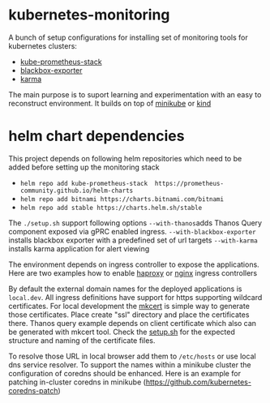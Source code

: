 # kubernetes-monitoring
A bunch of setup configurations for installing set of monitoring tools for kubernetes clusters:
* [kube-prometheus-stack](https://github.com/prometheus-community/helm-charts/tree/main/charts/kube-prometheus-stack)
* [blackbox-exporter](https://github.com/prometheus-community/helm-charts/tree/main/charts/prometheus-blackbox-exporter)
* [karma](https://github.com/ibelikov/helm-karma)
  
The main purpose is to suport learning and experimentation with an easy to reconstruct environment. It builds on top of [minikube](https://minikube.sigs.k8s.io/) or [kind](https://kind.sigs.k8s.io)


# helm chart dependencies
This project depends on following helm repositories which need to be added before setting up the monitoring stack

* ```helm repo add kube-prometheus-stack  https://prometheus-community.github.io/helm-charts ```
* ```helm repo add bitnami https://charts.bitnami.com/bitnami```
* ```helm repo add stable https://charts.helm.sh/stable```

The ```./setup.sh``` support following options
```--with-thanos```adds Thanos Query component exposed via gPRC enabled ingress.
```--with-blackbox-exporter``` installs blackbox exporter with a predefined set of url targets
```--with-karma``` installs karma application for alert viewing

The environment depends on ingress controller to expose the applications. Here are two examples how to enable [haproxy](https://github.com/nickytd/kubernetes-ingress-haproxy) or [nginx](https://github.com/nickytd/kubernetes-ingress-haproxy) ingress controllers

By default the external domain names for the deployed applications is ```local.dev```. All ingress definitions have support for https supporting wildcard certificates.
For local development the [mkcert](https://github.com/FiloSottile/mkcert) is simple way to generate those certificates. Place create "ssl" directory and place the certificates there. Thanos query example depends on client certificate which also can be generated with mkcert tool. 
Check the [setup.sh](/setup.sh) for the expected structure and naming of the certificate files.

To resolve those URL in local browser add them to ```/etc/hosts``` or use local dns service resolver. To support the names within a minikube cluster the configuration of coredns should be enhanced. Here is an example for patching in-cluster coredns in minikube (https://github.com/kubernetes-coredns-patch)
